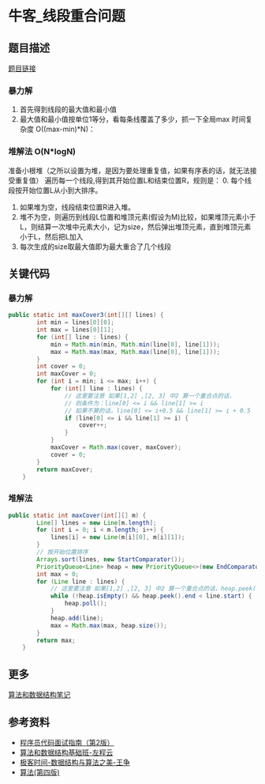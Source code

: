 # 牛客_线段重合问题

## 题目描述

[题目链接](https://www.nowcoder.com/questionTerminal/f8fa4b67dd054892966d280790c42ba3)

### 暴力解

1. 首先得到线段的最大值和最小值
2. 最大值和最小值按单位1等分，看每条线覆盖了多少，抓一下全局max
时间复杂度 O((max-min)*N)：

### 堆解法 O(N*logN)

准备小根堆（之所以设置为堆，是因为要处理重复值，如果有序表的话，就无法接受重复值）
遍历每一个线段,得到其开始位置L和结束位置R，规则是：
0. 每个线段按开始位置L从小到大排序。
1. 如果堆为空，线段结束位置R进入堆。
2. 堆不为空，则遍历到线段L位置和堆顶元素(假设为M)比较，如果堆顶元素小于L，则结算一次堆中元素大小，记为size，然后弹出堆顶元素，直到堆顶元素小于L，然后把L加入
3. 每次生成的size取最大值即为最大重合了几个线段

## 关键代码

### 暴力解

```java
public static int maxCover3(int[][] lines) {
        int min = lines[0][0];
        int max = lines[0][1];
        for (int[] line : lines) {
            min = Math.min(min, Math.min(line[0], line[1]));
            max = Math.max(max, Math.max(line[0], line[1]));
        }
        int cover = 0;
        int maxCover = 0;
        for (int i = min; i <= max; i++) {
            for (int[] line : lines) {
                // 这里要注意 如果[1,2] ,[2, 3] 中2 算一个重合点的话，
                // 则条件为：line[0] <= i && line[1] >= i
                // 如果不算的话，line[0] <= i+0.5 && line[1] >= i + 0.5
                if (line[0] <= i && line[1] >= i) {
                    cover++;
                }
            }
            maxCover = Math.max(cover, maxCover);
            cover = 0;
        }
        return maxCover;
    }
```

### 堆解法

```java
public static int maxCover(int[][] m) {
        Line[] lines = new Line[m.length];
        for (int i = 0; i < m.length; i++) {
            lines[i] = new Line(m[i][0], m[i][1]);
        }
        // 按开始位置排序
        Arrays.sort(lines, new StartComparator());
        PriorityQueue<Line> heap = new PriorityQueue<>(new EndComparator());
        int max = 0;
        for (Line line : lines) {
            // 这里要注意 如果[1,2] ,[2, 3] 中2 算一个重合点的话，heap.peek().end < line.start，如果不算的话，heap.peek().end <= line.start
            while (!heap.isEmpty() && heap.peek().end < line.start) {
                heap.poll();
            }
            heap.add(line);
            max = Math.max(max, heap.size());
        }
        return max;
    }
```


## 更多


[算法和数据结构笔记](https://github.com/GreyZeng/algorithm)


## 参考资料


- [程序员代码面试指南（第2版）](https://book.douban.com/subject/30422021/)
- [算法和数据结构基础班-左程云](https://ke.qq.com/course/2145184)
- [极客时间-数据结构与算法之美-王争](https://time.geekbang.org/column/intro/126)
- [算法(第四版)](https://book.douban.com/subject/19952400/)
